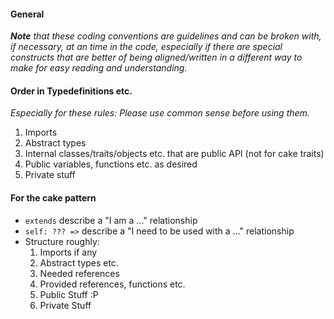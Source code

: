 #### General

_**Note** that these coding conventions are guidelines and can be broken with, if necessary, at an time in the code, especially if there are special constructs that are better of being aligned/written in a different way to make for easy reading and understanding._

#### Order in Typedefinitions etc.

_Especially for these rules: Please use common sense before using them._

1. Imports
2. Abstract types
3. Internal classes/traits/objects etc. that are public API (not for cake traits)
3. Public variables, functions etc. as desired
4. Private stuff

#### For the cake pattern

- ```extends``` describe a "I am a ..." relationship
- ```self: ??? =>``` describe a "I need to be used with a ..." relationship
- Structure roughly:
  1. Imports if any
  2. Abstract types etc.
  3. Needed references
  4. Provided references, functions etc.
  5. Public Stuff :P
  6. Private Stuff
